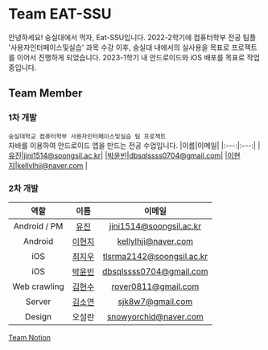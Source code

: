 # Team EAT-SSU
안녕하세요! 숭실대에서 먹자, Eat-SSU입니다. 2022-2학기에 컴퓨터학부 전공 팀플 '사용자인터페이스및실습' 과목 수강 이후, 숭실대 내에서의 실사용을 목표로 프로젝트를 이어서 진행하게 되었습니다. 2023-1학기 내 안드로이드와 iOS 배포를 목표로 작업 중입니다. 


## Team Member

### 1차 개발 
`숭실대학교 컴퓨터학부 사용자인터페이스및실습 팀 프로젝트`  
자바를 이용하여 안드로이드 앱을 만드는 전공 수업입니다. 
|이름|이메일|
|:---:|:---:|
|[유진](https://github.com/HI-JIN2)|jini1514@soongsil.ac.kr|
|[박윤빈](https://github.com/binisnull)|dbsqlssss0704@gmail.com|
|[이현지](https://github.com/Amepistheo)|kellylhji@naver.com |

### 2차 개발
|역할|이름|이메일|
|:---:|:---:|:---:|
|Android / PM|[유진](https://github.com/HI-JIN2)|jini1514@soongsil.ac.kr|
|Android|[이현지](https://github.com/Amepistheo)|kellylhji@naver.com |
|iOS|[최지우](https://github.com/CJiu01)|tlsrma2142@soongsil.ac.kr|
|iOS|[박윤빈](https://github.com/binisnull)|dbsqlssss0704@gmail.com|
|Web crawling|[김현수](https://github.com/rover0811)|rover0811@gmail.com|
|Server|[김소연](https://github.com/SY2on)|sjk8w7@gmail.com|
|Design|오설란|snowyorchid@naver.com|

[Team Notion](https://hi-jin-1514.notion.site/what-is-EAT-SSU-b04aaec9b7814a628c6ef6b3e08c74a3)
